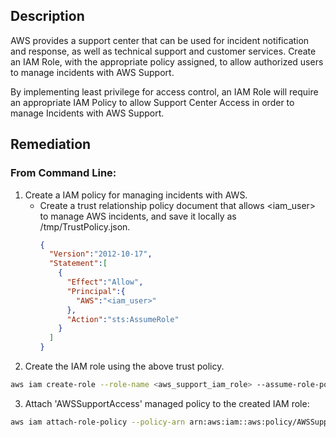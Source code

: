 ## Description

AWS provides a support center that can be used for incident notification and response, as well as technical support and customer services. Create an IAM Role, with the appropriate policy assigned, to allow authorized users to manage incidents with AWS Support.

By implementing least privilege for access control, an IAM Role will require an appropriate IAM Policy to allow Support Center Access in order to manage Incidents with AWS Support.

## Remediation

### From Command Line:

1. Create a IAM policy for managing incidents with AWS.
    - Create a trust relationship policy document that allows <iam_user> to manage AWS incidents, and save it locally as /tmp/TrustPolicy.json.
      ```json
      {
        "Version":"2012-10-17",
        "Statement":[
          {
            "Effect":"Allow",
            "Principal":{
              "AWS":"<iam_user>"
            },
            "Action":"sts:AssumeRole"
          }
        ]
      }
      ```
2. Create the IAM role using the above trust policy.

```bash
aws iam create-role --role-name <aws_support_iam_role> --assume-role-policy- document file:///tmp/TrustPolicy.json
```

3. Attach 'AWSSupportAccess' managed policy to the created IAM role:

```bash
aws iam attach-role-policy --policy-arn arn:aws:iam::aws:policy/AWSSupportAccess --role-name <aws_support_iam_role>
```
